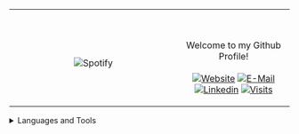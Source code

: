 <table width="100%" align="center"> 
  <tr>
  <td width="60%" align="center">
      
&nbsp; <br> ![Spotify](https://novatorem-two-ruby.vercel.app/api/spotify)

  </td>
  <td width="40%">

  <br><p align="center"> Welcome to my Github Profile! <br><br>
    [![Website](https://img.shields.io/badge/my%20stuff-website-blue?style=flat-square&logo=github)](https://jonathan-r0.github.io)
    [![E-Mail](https://img.shields.io/badge/email-reveal-2a8?style=flat-square&logo=gmail&logoColor=white)](https://mailhide.io/e/OO0HCCzs)
    [![Linkedin](https://img.shields.io/badge/linked-in-369?style=flat-square&logo=linkedin&logoColor=white&color=blue)](https://www.linkedin.com/in/jonathan-rosenblatt-7b38981b4/)
    [![Visits](https://komarev.com/ghpvc/?username=Jonathan-R0&logo=GitHub&label=github%20visits&color=336699&logoColor=white&style=flat-square)](https://github.com/Jonathan-R0)
  </p>
  </td>
</table>



<details>
<summary>Languages and Tools</summary>
  <pre> 
  <div align="left">
                <img src="http://img.shields.io/badge/-C-A8B9CC?style=for-the-badge&logo=c&logoColor=ffffff" alt="C">
                <img src="https://img.shields.io/badge/-Assembly-804000?style=for-the-badge&logo=Assembly&logoColor=ffffff" alt="Assembly">
                <img src="https://img.shields.io/badge/C++-blue.svg?style=for-the-badge&logo=c%2B%2B" alt="C++">
                <img src="https://img.shields.io/badge/-Git-%23F05032?style=for-the-badge&logo=git&logoColor=%23ffffff" alt="Git">
                <img src="https://img.shields.io/badge/-GitHub-181717?style=for-the-badge&logo=github" alt="Github">
                <img src="http://img.shields.io/badge/-Vim-019833?style=for-the-badge&logo=vim&logoColor=#ffffff" alt="Vim">
  </div>
  <div align="right">
<img src="http://img.shields.io/badge/-Python-ffff17?style=for-the-badge&logo=python&logoColor=ffffff" alt="Python">                
<img src="http://img.shields.io/badge/-Java-5B4638?style=for-the-badge&logo=java&logoColor=ffffff" alt="Java">                
<img src="http://img.shields.io/badge/-Linux-A8B9CC?style=for-the-badge&logo=Linux&logoColor=ffffff" alt="Linux">                
<img src="https://img.shields.io/badge/-HTML5-%23E44D27?style=for-the-badge&logo=html5&logoColor=ffffff" alt="HTML">                
<img src="https://img.shields.io/badge/-Markdown-000000?style=for-the-badge&logo=markdown" alt="Markdown">                
<img src="http://img.shields.io/badge/-VS%20Code-0000FF?style=for-the-badge&logo=visual-studio-code&logoColor=ffffff" alt="VS-Code">                
<img src="http://img.shields.io/badge/-TypeScript-007acc?style=for-the-badge&logo=typescript&logoColor=ffffff" alt="TypeScript">                
  </div>
  </pre>
</details>

[//]: <> (The `&nbsp;` is to have Aphelion take up more space)
